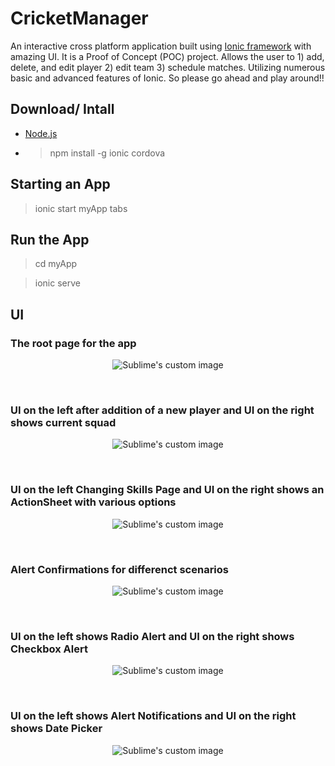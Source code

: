 # CricketManager
An interactive cross platform application built using [Ionic framework](https://ionicframework.com/) with amazing UI.
It is a Proof of Concept (POC) project.
Allows the user to 1) add, delete, and edit player 2) edit team 3) schedule matches.
Utilizing numerous basic and advanced features of Ionic.
So please go ahead and play around!!
 
 
## Download/ Intall
* [Node.js](https://nodejs.org/en/)
* > npm install -g ionic cordova


## Starting an App
> ionic start myApp tabs


## Run the App
> cd myApp

> ionic serve


## UI

### The root page for the app

<p align="center">
  <img src="https://user-images.githubusercontent.com/21079986/53136450-edc18e00-3533-11e9-93fe-dc9e52dd52ae.png?raw=true" alt="Sublime's custom image"/>
</p>

<br>

### UI on the left after addition of a new player and UI on the right shows current squad

<p align="center">
  <img src="https://user-images.githubusercontent.com/21079986/53137776-e650b380-3538-11e9-9450-dac3bfb16e8c.png?raw=true" alt="Sublime's custom image"/>
</p>
<br>


### UI on the left Changing Skills Page and UI on the right shows an ActionSheet with various options

<p align="center">
  <img src="https://user-images.githubusercontent.com/21079986/53137825-10a27100-3539-11e9-87a4-fe89f9c2eff9.png?raw=true" alt="Sublime's custom image"/>
</p>

<br>

### Alert Confirmations for differenct scenarios

<p align="center">
  <img src="https://user-images.githubusercontent.com/21079986/53137863-362f7a80-3539-11e9-81d5-c18a1f4a079f.png?raw=true" alt="Sublime's custom image"/>
</p>


<br>

### UI on the left shows Radio Alert and UI on the right shows Checkbox Alert

<p align="center">
  <img src="https://user-images.githubusercontent.com/21079986/53137908-6840dc80-3539-11e9-9ac6-8695224b7a65.png?raw=true" alt="Sublime's custom image"/>
</p>

<br>

### UI on the left shows Alert Notifications and UI on the right shows Date Picker

<p align="center">
  <img src="https://user-images.githubusercontent.com/21079986/53138006-bc4bc100-3539-11e9-9c56-26575b6e45f0.png?raw=true" alt="Sublime's custom image"/>
</p>
